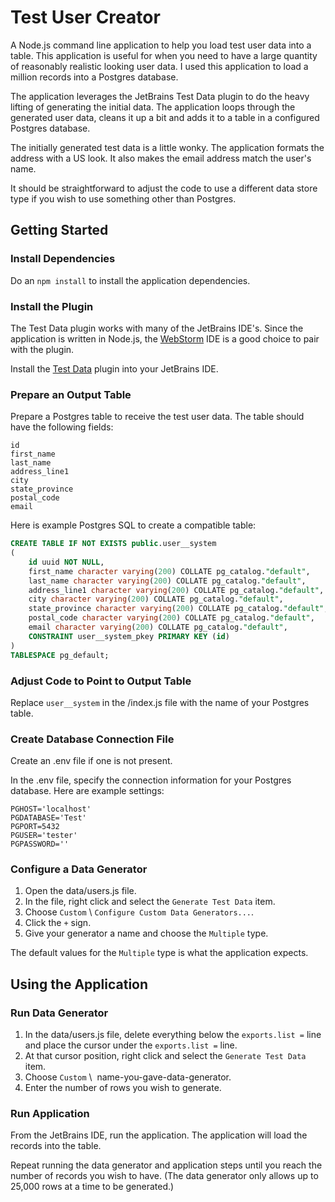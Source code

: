 # Test User Creator

A Node.js command line application to help you load test user data into a table. This application is useful for when you need to have a large quantity of reasonably realistic looking user data. I used this application to load a million records into a Postgres database.

The application leverages the JetBrains Test Data plugin to do the heavy lifting of generating the initial data. The application loops through the generated user data, cleans it up a bit and adds it to a table in a configured Postgres database.

The initially generated test data is a little wonky. The application formats the address with a US look. It also makes the email address match the user's name.

It should be straightforward to adjust the code to use a different data store type if you wish to use something other than Postgres.

## Getting Started

### Install Dependencies

Do an `npm install` to install the application dependencies.

### Install the Plugin

The Test Data plugin works with many of the JetBrains IDE's. Since the application is written in Node.js, the [WebStorm](https://www.jetbrains.com/webstorm/) IDE is a good choice to pair with the plugin.

Install the [Test Data](https://plugins.jetbrains.com/plugin/16873-test-data) plugin into your JetBrains IDE.

### Prepare an Output Table

Prepare a Postgres table to receive the test user data. The table should have the following fields:

```
id
first_name
last_name
address_line1
city
state_province
postal_code
email
```

Here is example Postgres SQL to create a compatible table:

```sql
CREATE TABLE IF NOT EXISTS public.user__system
(
    id uuid NOT NULL,
    first_name character varying(200) COLLATE pg_catalog."default",
    last_name character varying(200) COLLATE pg_catalog."default",
    address_line1 character varying(200) COLLATE pg_catalog."default",
    city character varying(200) COLLATE pg_catalog."default",
    state_province character varying(200) COLLATE pg_catalog."default",
    postal_code character varying(200) COLLATE pg_catalog."default",
    email character varying(200) COLLATE pg_catalog."default",
    CONSTRAINT user__system_pkey PRIMARY KEY (id)
)
TABLESPACE pg_default;
```

### Adjust Code to Point to Output Table

Replace `user__system` in the /index.js file with the name of your Postgres table.

### Create Database Connection File

Create an .env file if one is not present.

In the .env file, specify the connection information for your Postgres database. Here are example settings:

```
PGHOST='localhost'
PGDATABASE='Test'
PGPORT=5432
PGUSER='tester'
PGPASSWORD=''
```

### Configure a Data Generator

1. Open the data/users.js file.
2. In the file, right click and select the `Generate Test Data` item.
3. Choose `Custom` \ `Configure Custom Data Generators...`.
4. Click the `+` sign.
5. Give your generator a name and choose the `Multiple` type.

The default values for the `Multiple` type is what the application expects.

## Using the Application

### Run Data Generator

1. In the data/users.js file, delete everything below the `exports.list =` line and place the cursor under the `exports.list =` line.
2. At that cursor position, right click and select the `Generate Test Data` item.
3. Choose `Custom` \ &nbsp;name-you-gave-data-generator.
4. Enter the number of rows you wish to generate.

### Run Application

From the JetBrains IDE, run the application. The application will load the records into the table.

Repeat running the data generator and application steps until you reach the number of records you wish to have. (The data generator only allows up to 25,000 rows at a time to be generated.)
